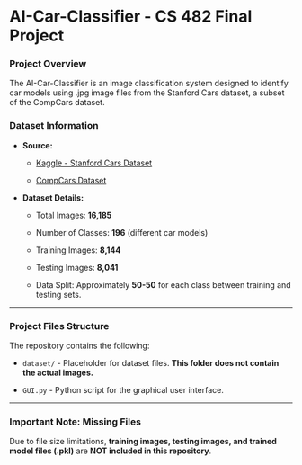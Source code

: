 # AI-Car-Classifier - CS 482 Final Project



### **Project Overview**

The AI-Car-Classifier is an image classification system designed to identify car models using .jpg image files from the Stanford Cars dataset, a subset of the CompCars dataset.



### **Dataset Information**

- **Source:**  

  - [Kaggle - Stanford Cars Dataset](https://www.kaggle.com/datasets/jessicali9530/stanford-cars-dataset)

  - [CompCars Dataset](https://mmlab.ie.cuhk.edu.hk/datasets/comp_cars/)

  

- **Dataset Details:**  

  - Total Images: **16,185**  

  - Number of Classes: **196** (different car models)  

  - Training Images: **8,144**  

  - Testing Images: **8,041**  

  - Data Split: Approximately **50-50** for each class between training and testing sets.



---



### **Project Files Structure**

The repository contains the following:


- `dataset/` - Placeholder for dataset files. **This folder does not contain the actual images.**

- `GUI.py` - Python script for the graphical user interface.


---



### **Important Note: Missing Files**  

Due to file size limitations, **training images, testing images, and trained model files (.pkl)** are **NOT included in this repository**.  
